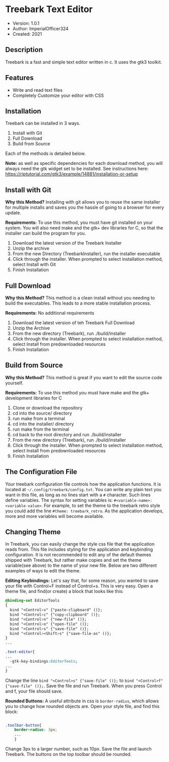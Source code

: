 Treebark Text Editor
======================
+ Version: 1.0.1
+ Author: ImperialOfficer324
+ Created: 2021

Description
-----------
Treebark is a fast and simple text editor written in c. It uses the gtk3 toolkit.

## Features
+ Write and read text files
+ Completely Customize your editor with CSS

## Installation
Treebark can be installed in 3 ways.
1. Install with Git
2. Full Download
3. Build from Source


Each of the methods is detailed below.

**Note:** as well as specific dependencies for each download method, you will always need the gtk widget set to be installed. See instructions here: https://riptutorial.com/gtk3/example/14881/installation-or-setup

## Install with Git
**Why this Method?** Installing with git allows you to reuse the same installer for multiple installs and saves you the hassle of going to a browser for every update.

**Requirements:** To use this method, you must have git installed on your system. You will also need make and the gtk+ dev libraries for C, so that the installer can build the program for you.

1. Download the latest version of the Treebark Installer
2. Unzip the archive
3. From the new Directory (TreebarkInstaller), run the installer executable
4. Click through the installer. When prompted to select installation method, select Install with Git
5. Finish Installation

## Full Download

**Why this Method?** This method is a clean install without you needing to build the executables. This leads to a more stable installation process.

**Requirements:** No additional requirements

1. Download the latest version of teh Treebark Full Download
2. Unzip the Archive
3. From the new directory (Treebark), run ./build/installer
4. Click through the installer. When prompted to select installation method, select Install from predownloaded resources
5. Finish Installation

## Build from Source

**Why this Method?** This method is great if you want to edit the source code yourself.

**Requirements:** To use this method you must have make and the gtk+ development libraries for C

1. Clone or download the repository
2. cd into the source/ directory
3. run make from a terminal
4. cd into the installer/ directory
5. run make from the terminal
6. cd back to the root directory and run ./build/installer
7. From the new directory (Treebark), run ./build/installer
8. Click through the installer. When prompted to select installation method, select Install from predownloaded resources
9. Finish Installation

## The Configuration File
Your treebark configuration file controls how the application functions. It is located at ```~/.config/treebark/config.txt```. You can write any plain text you want in this file, as long as no lines start with a ```#``` character. Such lines define variables. The syntax for setting variables is:
```#<variable-name>:<variable-value>```. For example, to set the theme to the treebark retro style you could add the line ```#theme: treebark_retro```. As the application develops, more and more variables will become available.

## Changing Theme
In Treebark, you can easily change the style css file that the application reads from. This file includes styling for the application and keybinding configuration. It is not recommended to edit any of the default themes shipped with Treebark, but rather make copies and set the theme variable(see above) to the name of your new file. Below are two different examples of ways to edit the theme.

**Editing Keybindings:** Let's say that, for some reason, you wanted to save your file with Control+F instead of Control+s. This is very easy. Open a theme file, and find(or create) a block that looks like this:
  ```css
  @binding-set EditorTools
  {
    bind "<Control>v" {"paste-clipboard" ()};
    bind "<Control>c" {"copy-clipboard" ()};
    bind "<Control>n" {"new-file" ()};
    bind "<Control>o" {"open-file" ()};
    bind "<Control>s" {"save-file" ()};
    bind "<Control><Shift>s" {"save-file-as" ()};
  }
  ...
  
  .text-editor{
  ...
    -gtk-key-bindings:EditorTools;
  ...
  }
  ```
  Change the line ```bind "<Control>s" {"save-file" ()};``` to ```bind "<Control>f" {"save-file" ()};```. Save the file and run Treebark. When you press Control and f, your file should save.
  
**Rounded Buttons:** A useful attribute in css is ```border-radius```, which allows you to change how rounded objects are. Open your style file, and find this block:
```css

.toolbar-button{
    border-radius: 3px;
    ...
    }
```
Change 3px to a larger number, such as 10px. Save the file and launch Treebark. The buttons on the top toolbar should be rounded.
